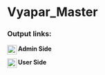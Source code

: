 # Vyapar_Master

### Output links:

[<img align="left" alt="ajaykumar8511 | YouTube" width="22px" src="https://cdn.jsdelivr.net/npm/simple-icons@v3/icons/youtube.svg" />][videolink]
**Admin Side**
<br/>

[<img align="left" alt="ajaykumar8511 | YouTube" width="22px" src="https://cdn.jsdelivr.net/npm/simple-icons@v3/icons/youtube.svg" />][videolink2]
**User Side**

[videolink]: https://youtu.be/hT6r729yJWE
[videolink2]: https://youtu.be/hIXdTeyPmy8
